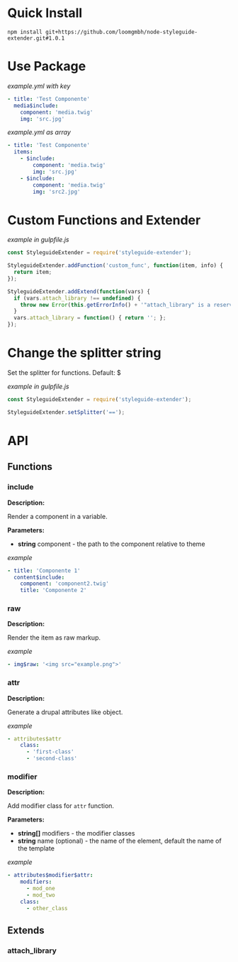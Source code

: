 # Quick Install

`npm install git+https://github.com/loomgmbh/node-styleguide-extender.git#1.0.1`

# Use Package

*example.yml with key*

```yml
- title: 'Test Componente'
  media$include:
    component: 'media.twig'
    img: 'src.jpg'
```

*example.yml as array*

```yml
- title: 'Test Componente'
  items:
    - $include:
        component: 'media.twig'
        img: 'src.jpg'
    - $include:
        component: 'media.twig'
        img: 'src2.jpg'
```

# Custom Functions and Extender

*example in gulpfile.js*
```js
const StyleguideExtender = require('styleguide-extender');

StyleguideExtender.addFunction('custom_func', function(item, info) {
  return item;
});

StyleguideExtender.addExtend(function(vars) {
  if (vars.attach_library !== undefined) {
    throw new Error(this.getErrorInfo() + '"attach_library" is a reserved key.');
  }
  vars.attach_library = function() { return ''; };
});
```

# Change the splitter string

Set the splitter for functions. Default: $

*example in gulpfile.js*
```js
const StyleguideExtender = require('styleguide-extender');

StyleguideExtender.setSplitter('==');
```

# API

## Functions

### include

**Description:**

Render a component in a variable.

**Parameters:**

  - **string** component - the path to the component relative to theme

*example*

```yml
- title: 'Componente 1'
  content$include:
    component: 'component2.twig'
    title: 'Componente 2'
```

### raw

**Description:**

Render the item as raw markup.

*example*

```yml
- img$raw: '<img src="example.png">'
```

### attr

**Description:**

Generate a drupal attributes like object.

*example*

```yml
- attributes$attr
    class:
      - 'first-class'
      - 'second-class'
```

### modifier

**Description:**

Add modifier class for `attr` function.

**Parameters:**

  - **string[]** modifiers - the modifier classes
  - **string** name (optional) - the name of the element, default the name of the template

*example*

```yml
- attributes$modifier$attr:
    modifiers:
      - mod_one
      - mod_two
    class:
      - other_class
```

## Extends

### attach_library
